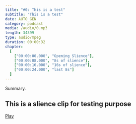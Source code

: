 ```yaml
---
title: "#0: This is a test"
subtitle: "This is a test"
date: AUTO_GEN
category: podcast
media: /audio/0.mp3
length: 34399
type: audio/mpeg
duration: 00:00:32
chapter:
  [
    ["00:00:00.000", "Opening Slience"],
    ["00:00:08.000", "8s of slience"],
    ["00:00:16.000", "16s of slience"],
    ["00:00:24.000", "last 8s"]
  ]
---
```

Summary.
<!-- more -->
## This is a slience clip for testing purpose
[Play](/audio/0.mp3)
